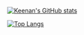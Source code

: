 [![Keenan's GitHub stats](https://github-readme-stats.vercel.app/api?username=keenan218&count_private=true&show_icons=true&hide=issues&include_all_commits=true&theme=tokyonight)](https://github.com/keenan218/github-readme-stats)

[![Top Langs](https://github-readme-stats.vercel.app/api/top-langs/?username=keenan218&langs_count=6&layout=compact&theme=tokyonight)](https://github.com/keenan218/github-readme-stats)
